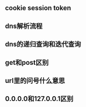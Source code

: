 ## cookie session token

## dns解析流程

## dns的递归查询和迭代查询

## get和post区别

## url里的问号什么意思

## 0.0.0.0和127.0.0.1区别